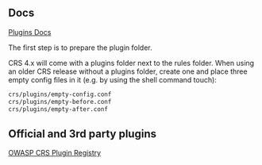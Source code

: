 ## Docs

[Plugins Docs](https://coreruleset.org/docs/4-about-plugins/4-1-plugins/)

The first step is to prepare the plugin folder.

CRS 4.x will come with a plugins folder next to the rules folder. When using an older CRS release without a plugins folder, create one and place three empty config files in it (e.g. by using the shell command touch):

```bash
crs/plugins/empty-config.conf
crs/plugins/empty-before.conf
crs/plugins/empty-after.conf
```

## Official and 3rd party plugins

[OWASP CRS Plugin Registry](https://github.com/coreruleset/plugin-registry?tab=readme-ov-file)
